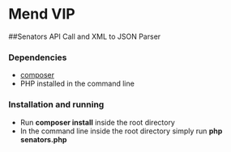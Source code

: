 # Mend VIP 
##Senators API Call and XML to JSON Parser

### Dependencies

- [composer](https://getcomposer.org/doc/00-intro.md)
- PHP installed in the command line

### Installation and running


- Run **composer install** inside the root directory
- In the command line inside the root directory simply run **php senators.php**
